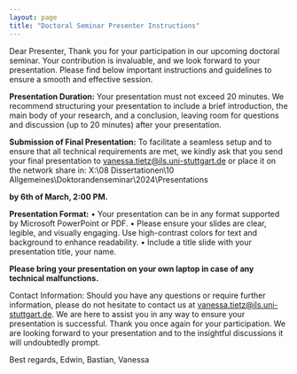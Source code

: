 ```yaml
---
layout: page
title: "Doctoral Seminar Presenter Instructions"
---
```

Dear Presenter,
Thank you for your participation in our upcoming doctoral seminar. Your contribution is invaluable, and we look forward to your presentation. Please find below important instructions and guidelines to ensure a smooth and effective session.

**Presentation Duration:**
Your presentation must not exceed 20 minutes. We recommend structuring your presentation to include a brief introduction, the main body of your research, and a conclusion, leaving room for questions and discussion (up to 20 minutes) after your presentation.

**Submission of Final Presentation:**
To facilitate a seamless setup and to ensure that all technical requirements are met, we kindly ask that you send your final presentation to vanessa.tietz@ils.uni-stuttgart.de or place it on the network share in:
X:\08 Dissertationen\10 Allgemeines\Doktorandenseminar\2024\Presentations 

**by 6th of March, 2:00 PM.**

**Presentation Format:**
•	Your presentation can be in any format supported by Microsoft PowerPoint or PDF.
•	Please ensure your slides are clear, legible, and visually engaging. Use high-contrast colors for text and background to enhance readability.
•	Include a title slide with your presentation title, your name.

**Please bring your presentation on your own laptop in case of any technical malfunctions.**

Contact Information:
Should you have any questions or require further information, please do not hesitate to contact us at vanessa.tietz@ils.uni-stuttgart.de. We are here to assist you in any way to ensure your presentation is successful.
Thank you once again for your participation. We are looking forward to your presentation and to the insightful discussions it will undoubtedly prompt.

Best regards,
Edwin, Bastian, Vanessa

